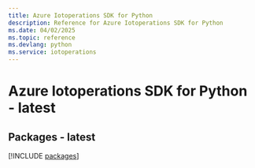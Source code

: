 ```yaml
---
title: Azure Iotoperations SDK for Python
description: Reference for Azure Iotoperations SDK for Python
ms.date: 04/02/2025
ms.topic: reference
ms.devlang: python
ms.service: iotoperations
---
```

# Azure Iotoperations SDK for Python - latest
## Packages - latest
[!INCLUDE [packages](iotoperations-index.md)]